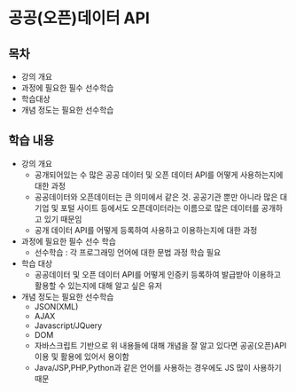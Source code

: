 # 공공(오픈)데이터 API
## 목차
- 강의 개요
- 과정에 필요한 필수 선수학습
- 학습대상
- 개념 정도는 필요한 선수학습
## 학습 내용
- 강의 개요 
  - 공개되어있는 수 많은 공공 데이터 및 오픈 데이터 API를 어떻게 사용하는지에 대한 과정
  - 공공데이터와 오픈데이터는 큰 의미에서 같은 것. 공공기관 뿐만 아니라 많은 대기업 및 포털 사이트 등에서도 오픈데이터라는 이름으로 많은 데이터를 공개하고 있기 때문임
  - 공개 데이터 API를 어떻게 등록하여 사용하고 이용하는지에 대한 과정
- 과정에 필요한 필수 선수 학습
  - 선수학습 : 각 프로그래밍 언어에 대한 문법 과정 학습 필요
- 학습 대상
  - 공공데이터 및 오픈 데이터 API를 어떻게 인증키 등록하여 발급받아 이용하고 활용할 수 있는지에 대해 알고 싶은 유저
- 개념 정도는 필요한 선수학습
  - JSON(XML)
  - AJAX
  - Javascript/JQuery
  - DOM
  - 자바스크립트 기반으로 위 내용들에 대해 개념을 잘 알고 있다면 공공(오픈)API 이용 및 활용에 있어서 용이함
  - Java/JSP,PHP,Python과 같은 언어를 사용하는 경우에도 JS 많이 사용하기 때문
